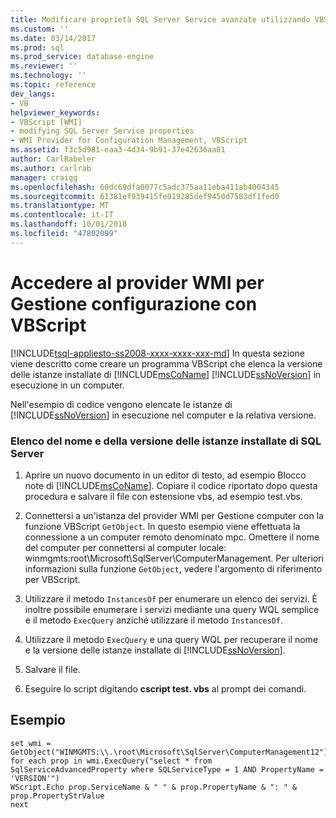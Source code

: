 ```yaml
---
title: Modificare proprietà SQL Server Service avanzate utilizzando VBScript | Microsoft Docs
ms.custom: ''
ms.date: 03/14/2017
ms.prod: sql
ms.prod_service: database-engine
ms.reviewer: ''
ms.technology: ''
ms.topic: reference
dev_langs:
- VB
helpviewer_keywords:
- VBScript [WMI]
- modifying SQL Server Service properties
- WMI Provider for Configuration Management, VBScript
ms.assetid: f3c5d981-eaa3-4d34-9b91-37e42636aa81
author: CarlRabeler
ms.author: carlrab
manager: craigg
ms.openlocfilehash: 60dc69dfa0077c5adc375aa11eba411ab4004345
ms.sourcegitcommit: 61381ef939415fe019285def9450d7583df1fed0
ms.translationtype: MT
ms.contentlocale: it-IT
ms.lasthandoff: 10/01/2018
ms.locfileid: "47802099"
---
```

# <a name="access-wmi-provider-for-configuration-management-using-vbscript"></a>Accedere al provider WMI per Gestione configurazione con VBScript
[!INCLUDE[tsql-appliesto-ss2008-xxxx-xxxx-xxx-md](../../includes/tsql-appliesto-ss2008-xxxx-xxxx-xxx-md.md)]
  In questa sezione viene descritto come creare un programma VBScript che elenca la versione delle istanze installate di [!INCLUDE[msCoName](../../includes/msconame-md.md)] [!INCLUDE[ssNoVersion](../../includes/ssnoversion-md.md)] in esecuzione in un computer.  
  
 Nell'esempio di codice vengono elencate le istanze di [!INCLUDE[ssNoVersion](../../includes/ssnoversion-md.md)] in esecuzione nel computer e la relativa versione.  
  
### <a name="listing-name-and-version-of-installed-instances-of-sql-server"></a>Elenco del nome e della versione delle istanze installate di SQL Server  
  
1.  Aprire un nuovo documento in un editor di testo, ad esempio Blocco note di [!INCLUDE[msCoName](../../includes/msconame-md.md)]. Copiare il codice riportato dopo questa procedura e salvare il file con estensione vbs, ad esempio test.vbs.  
  
2.  Connettersi a un'istanza del provider WMI per Gestione computer con la funzione VBScript `GetObject`. In questo esempio viene effettuata la connessione a un computer remoto denominato mpc. Omettere il nome del computer per connettersi al computer locale: winmgmts:root\Microsoft\SqlServer\ComputerManagement. Per ulteriori informazioni sulla funzione `GetObject`, vedere l'argomento di riferimento per VBScript.  
  
3.  Utilizzare il metodo `InstancesOf` per enumerare un elenco dei servizi. È inoltre possibile enumerare i servizi mediante una query WQL semplice e il metodo `ExecQuery` anziché utilizzare il metodo `InstancesOf`.  
  
4.  Utilizzare il metodo `ExecQuery` e una query WQL per recuperare il nome e la versione delle istanze installate di [!INCLUDE[ssNoVersion](../../includes/ssnoversion-md.md)].  
  
5.  Salvare il file.  
  
6.  Eseguire lo script digitando **cscript test. vbs** al prompt dei comandi.  
  
## <a name="example"></a>Esempio  
  
```  
set wmi = GetObject("WINMGMTS:\\.\root\Microsoft\SqlServer\ComputerManagement12")  
for each prop in wmi.ExecQuery("select * from SqlServiceAdvancedProperty where SQLServiceType = 1 AND PropertyName = 'VERSION'")  
WScript.Echo prop.ServiceName & " " & prop.PropertyName & ": " & prop.PropertyStrValue  
next  
```  
  
  

